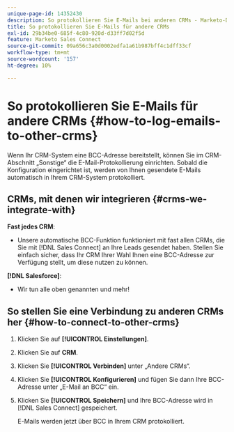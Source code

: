 ```yaml
---
unique-page-id: 14352430
description: So protokollieren Sie E-Mails bei anderen CRMs - Marketo-Dokumente - Produktdokumentation
title: So protokollieren Sie E-Mails für andere CRMs
exl-id: 29b34be0-685f-4c80-920d-d33ff7d02f5d
feature: Marketo Sales Connect
source-git-commit: 09a656c3a0d0002edfa1a61b987bff4c1dff33cf
workflow-type: tm+mt
source-wordcount: '157'
ht-degree: 10%

---
```


# So protokollieren Sie E-Mails für andere CRMs {#how-to-log-emails-to-other-crms}

Wenn Ihr CRM-System eine BCC-Adresse bereitstellt, können Sie im CRM-Abschnitt „Sonstige“ die E-Mail-Protokollierung einrichten. Sobald die Konfiguration eingerichtet ist, werden von Ihnen gesendete E-Mails automatisch in Ihrem CRM-System protokolliert.

## CRMs, mit denen wir integrieren {#crms-we-integrate-with}

**Fast jedes CRM**:

* Unsere automatische BCC-Funktion funktioniert mit fast allen CRMs, die Sie mit [!DNL Sales Connect] an Ihre Leads gesendet haben. Stellen Sie einfach sicher, dass Ihr CRM Ihrer Wahl Ihnen eine BCC-Adresse zur Verfügung stellt, um diese nutzen zu können.

**[!DNL Salesforce]**:

* Wir tun alle oben genannten und mehr!

## So stellen Sie eine Verbindung zu anderen CRMs her {#how-to-connect-to-other-crms}

1. Klicken Sie auf **[!UICONTROL Einstellungen]**.
1. Klicken Sie auf **CRM**.
1. Klicken Sie **[!UICONTROL Verbinden]** unter „Andere CRMs“.
1. Klicken Sie **[!UICONTROL Konfigurieren]** und fügen Sie dann Ihre BCC-Adresse unter „E-Mail an BCC“ ein.
1. Klicken Sie **[!UICONTROL Speichern]** und Ihre BCC-Adresse wird in [!DNL Sales Connect] gespeichert.

   E-Mails werden jetzt über BCC in Ihrem CRM protokolliert.
